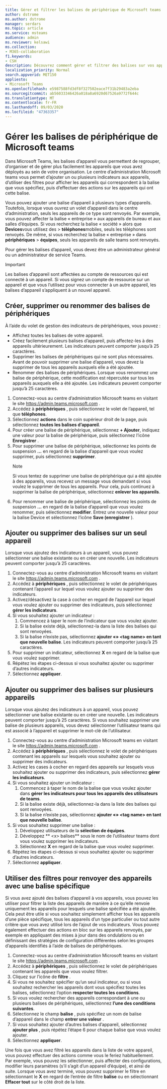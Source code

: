 ```yaml
---
title: Gérer et filtrer les balises de périphérique de Microsoft teams
author: dstrome
ms.author: dstrome
manager: serdars
ms.topic: article
ms.service: msteams
audience: admin
ms.reviewer: kelsawi
ms.collection:
- M365-collaboration
f1.keywords:
- CSH
description: Découvrez comment gérer et filtrer des balises sur vos appareils Microsoft Teams.
localization_priority: Normal
search.appverid: MET150
appliesto:
- Microsoft Teams
ms.openlocfilehash: e5987588fd3df8f327502eace7f31b29483a2eba
ms.sourcegitcommit: ab56033346426a018a8a6920d67526a9772f644c
ms.translationtype: MT
ms.contentlocale: fr-FR
ms.lasthandoff: 09/03/2020
ms.locfileid: "47363357"
---
```

# <a name="manage-microsoft-teams-device-tags"></a>Gérer les balises de périphérique de Microsoft teams

Dans Microsoft Teams, les balises d’appareil vous permettent de regrouper, d’organiser et de gérer plus facilement les appareils que vous avez déployés au sein de votre organisation. Le centre d’administration Microsoft teams vous permet d’ajouter un ou plusieurs indicateurs aux appareils, d’utiliser des filtres pour afficher les appareils qui correspondent à la balise que vous spécifiez, puis d’effectuer des actions sur les appareils qui ont cette balise.

Vous pouvez ajouter une balise d’appareil à plusieurs types d’appareils. Toutefois, lorsque vous ouvrez un volet d’appareil dans le centre d’administration, seuls les appareils de ce type sont renvoyés. Par exemple, vous pouvez affecter la balise « entreprise » aux appareils de bureau et aux salles d’équipes. Si vous recherchez la balise « société » alors que **Devices**vous utilisez des  >  **téléphones**mobiles, seuls les téléphones sont renvoyés. De même, si vous recherchez la balise « entreprise » dans **périphériques**  >  **équipes**, seuls les appareils de salle teams sont renvoyés.

Pour gérer les balises d’appareil, vous devez être un administrateur général ou un administrateur de service Teams.

> [!IMPORTANT]
> Les balises d’appareil sont affectées au compte de ressources qui est connecté à un appareil. Si vous signez un compte de ressource sur un appareil et que vous l’utilisez pour vous connecter à un autre appareil, les balises d’appareil s’appliquent à un nouvel appareil.

## <a name="create-remove-or-rename-device-tags"></a>Créer, supprimer ou renommer des balises de périphériques

À l’aide du volet de gestion des indicateurs de périphériques, vous pouvez :

- Affichez toutes les balises de votre appareil.
- Créez facilement plusieurs balises d’appareil, puis affectez-les à des appareils ultérieurement. Les indicateurs peuvent comporter jusqu’à 25 caractères.
- Supprimer les balises de périphériques qui ne sont plus nécessaires. Avant de pouvoir supprimer une balise d’appareil, vous devez la supprimer de tous les appareils auxquels elle a été ajoutée.
- Renommer des balises de périphériques. Lorsque vous renommez une balise de périphérique, cette modification est répercutée sur tous les appareils auxquels elle a été ajoutée. Les indicateurs peuvent comporter jusqu’à 25 caractères.

1. Connectez-vous au centre d’administration Microsoft teams en visitant le site https://admin.teams.microsoft.com .
2. Accédez à **périphériques** , puis sélectionnez le volet de l’appareil, tel que **téléphones**.
3. Sélectionnez **actions** dans le coin supérieur droit de la page, puis sélectionnez **toutes les balises d’appareil**.
4. Pour créer une balise de périphérique, sélectionnez **+ Ajouter**, indiquez une valeur pour la balise de périphérique, puis sélectionnez l’icône **Enregistrer** .
5. Pour supprimer une balise de périphérique, sélectionnez les points de suspension **...** en regard de la balise d’appareil que vous voulez supprimer, puis sélectionnez **supprimer**.
    > [!NOTE]
    > Si vous tentez de supprimer une balise de périphérique qui a été ajoutée à des appareils, vous recevez un message vous demandant si vous voulez le supprimer de tous les appareils. Pour cela, puis continuez à supprimer la balise de périphérique, sélectionnez **enlever les appareils**.
6. Pour renommer une balise de périphérique, sélectionnez les points de suspension **...** en regard de la balise d’appareil que vous voulez renommer, puis sélectionnez **modifier**. Entrez une nouvelle valeur pour la balise Device et sélectionnez l’icône **Save (enregistrer** ).

## <a name="add-or-remove-tags-on-a-single-device"></a>Ajouter ou supprimer des balises sur un seul appareil

Lorsque vous ajoutez des indicateurs à un appareil, vous pouvez sélectionner une balise existante ou en créer une nouvelle. Les indicateurs peuvent comporter jusqu’à 25 caractères.

1. Connectez-vous au centre d’administration Microsoft teams en visitant le site https://admin.teams.microsoft.com .
2. Accédez à **périphériques** , puis sélectionnez le volet de périphériques contenant l’appareil sur lequel vous voulez ajouter ou supprimer des indicateurs.
3. Activez/désactivez la case à cocher en regard de l’appareil sur lequel vous voulez ajouter ou supprimer des indicateurs, puis sélectionnez **gérer les indicateurs**.
4. Si vous souhaitez ajouter un indicateur :
    1. Commencez à taper le nom de l’indicateur que vous voulez ajouter.
    2. Si la balise existe déjà, sélectionnez-la dans la liste des balises qui sont renvoyées.
    3. Si la balise n’existe pas, sélectionnez **ajouter «» \<tag name> en tant que nouvelle balise**. Les indicateurs peuvent comporter jusqu’à 25 caractères.
5. Pour supprimer un indicateur, sélectionnez **X** en regard de la balise que vous voulez supprimer.
6. Répétez les étapes ci-dessus si vous souhaitez ajouter ou supprimer d’autres indicateurs.
7. Sélectionnez **appliquer**.

## <a name="add-or-remove-tags-on-multiple-devices"></a>Ajouter ou supprimer des balises sur plusieurs appareils

Lorsque vous ajoutez des indicateurs à un appareil, vous pouvez sélectionner une balise existante ou en créer une nouvelle. Les indicateurs peuvent comporter jusqu’à 25 caractères. Si vous souhaitez supprimer une balise de plusieurs appareils, vous devez sélectionner l’utilisateur teams qui est associé à l’appareil et supprimer le mot-clé de l’utilisateur.

1. Connectez-vous au centre d’administration Microsoft teams en visitant le site https://admin.teams.microsoft.com .
2. Accédez à **périphériques** , puis sélectionnez le volet de périphériques contenant les appareils sur lesquels vous souhaitez ajouter ou supprimer des indicateurs.
3. Activez les cases à cocher en regard des appareils sur lesquels vous souhaitez ajouter ou supprimer des indicateurs, puis sélectionnez **gérer les indicateurs**.
4. Si vous souhaitez ajouter un indicateur :
    1. Commencez à taper le nom de la balise que vous voulez ajouter dans **gérer les indicateurs pour tous les appareils des utilisateurs de teams**.
    2. Si la balise existe déjà, sélectionnez-la dans la liste des balises qui sont renvoyées.
    3. Si la balise n’existe pas, sélectionnez **ajouter «» \<tag name> en tant que nouvelle balise**.
5. Si vous souhaitez supprimer une balise :
    1. Développez utilisateurs de la **sélection de équipes**.
    2. Développez ** \<x> balises** sous le nom de l’utilisateur teams dont vous voulez supprimer les indicateurs.
    3. Sélectionnez **X** en regard de la balise que vous voulez supprimer.
6. Répétez les étapes ci-dessus si vous souhaitez ajouter ou supprimer d’autres indicateurs.
7. Sélectionnez **appliquer**.

## <a name="use-filters-to-return-devices-with-a-specific-tag"></a>Utiliser des filtres pour renvoyer des appareils avec une balise spécifique

Si vous avez ajouté des balises d’appareil à vos appareils, vous pouvez les utiliser pour filtrer la liste des appareils de manière à ce qu’elle renvoie uniquement les appareils pour lesquels une balise spécifiée a été ajoutée. Cela peut être utile si vous souhaitez simplement afficher tous les appareils d’une pièce spécifique, tous les appareils d’un type particulier ou tout autre critère que vous avez utilisé lors de l’ajout de vos indicateurs. Vous pouvez également effectuer des actions en bloc sur les appareils renvoyés, par exemple en appliquant des mises à jour dans des ondulations ou en définissant des stratégies de configuration différentes selon les groupes d’appareils identifiés à l’aide de balises de périphériques.

1. Connectez-vous au centre d’administration Microsoft teams en visitant le site https://admin.teams.microsoft.com .
2. Accédez à **périphériques** , puis sélectionnez le volet de périphériques contenant les appareils que vous voulez filtrer.
3. Cliquez sur l’icône de **filtre** .
4. Si vous ne souhaitez spécifier qu’un seul indicateur, ou si vous souhaitez rechercher les appareils dont vous spécifiez toutes les balises, sélectionnez l’option **respecter toutes les conditions**.
5. Si vous voulez rechercher des appareils correspondant à une ou plusieurs balises de périphériques, sélectionnez **l’une des conditions suivantes**.
6. Sélectionnez le champ **balise** , puis spécifiez un nom de balise d’appareil dans le champ **entrer une valeur** .
7. Si vous souhaitez ajouter d’autres balises d’appareil, sélectionnez **ajouter plus** , puis répétez l’étape 6 pour chaque balise que vous voulez ajouter.
8. Sélectionnez **appliquer**.

Une fois que vous avez filtré les appareils dans la liste de votre appareil, vous pouvez effectuer des actions comme vous le feriez habituellement. Par exemple, vous pouvez les sélectionner, puis affecter des configurations, modifier leurs paramètres (s’il s’agit d’un appareil d’équipe), et ainsi de suite. Lorsque vous avez terminé, vous pouvez supprimer le filtre en sélectionnant le **X**  en regard de l’entrée de filtre **balise** ou en sélectionnant **Effacer tout** sur le côté droit de la liste.
